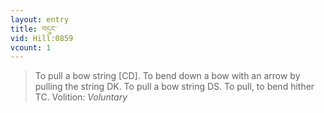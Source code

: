```yaml
---
layout: entry
title: བདུང་
vid: Hill:0859
vcount: 1
---
```

> To pull a bow string [CD]\. To bend down a bow with an arrow by pulling the string DK\. To pull a bow string DS\. To pull, to bend hither TC\.
> Volition: _Voluntary_


